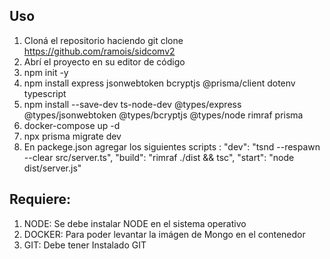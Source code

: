 
## Uso
1. Cloná el repositorio haciendo git clone https://github.com/ramois/sidcomv2
2. Abrí el proyecto en su editor de código
3. npm init -y
4. npm install express jsonwebtoken bcryptjs @prisma/client dotenv typescript
5. npm install --save-dev ts-node-dev @types/express @types/jsonwebtoken @types/bcryptjs @types/node rimraf prisma
6. docker-compose up -d
7. npx prisma migrate dev 
8. En packege.json agregar los siguientes scripts : "dev": "tsnd --respawn --clear src/server.ts",   "build": "rimraf ./dist && tsc",   "start": "node dist/server.js"

## Requiere:
1. NODE: Se debe instalar NODE en el sistema operativo
2. DOCKER: Para poder levantar la imágen de Mongo en el contenedor
3. GIT: Debe tener Instalado GIT

